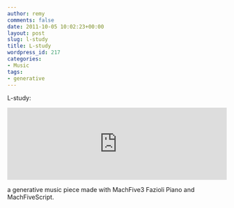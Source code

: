 ```yaml
---
author: remy
comments: false
date: 2011-10-05 10:02:23+00:00
layout: post
slug: l-study
title: L-study
wordpress_id: 217
categories:
- Music
tags:
- generative
---
```


L-study:
<iframe width="100%" height="166" scrolling="no" frameborder="no" src="https://w.soundcloud.com/player/?url=http%3A%2F%2Fapi.soundcloud.com%2Ftracks%2F24290037"></iframe>

a generative music piece made with MachFive3 Fazioli Piano and MachFiveScript.
